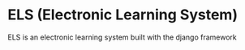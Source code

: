 # ELS (Electronic Learning System) 
ELS is an electronic learning system built with the django framework
